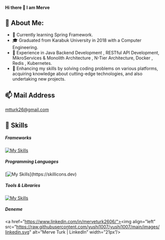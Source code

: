 #### Hi there 👋 I am Merve


## 💫 About Me:


- 🔭 Currently learning Spring Framework.
- 🎓 Graduated from Karabuk University in 2018 with a Computer Engineering.
- 🌟 Experience in Java Backend Development ,  RESTful API Development, MikroServices & Monolith Architecture , N-Tier Architecture, Docker , Redis , Kubernetes. 
- 🎯 Enhancing my skills by solving coding problems on various platforms, acquiring knowledge about cutting-edge technologies, and also undertaking new projects.


## 📫 Mail Address

mtturk26@gmail.com

## 🚀 Skills

##### Frameworks

[![My Skills](https://skillicons.dev/icons?i=spring)](https://skillicons.dev)

##### Programming Languages

[![My Skills](https://skillicons.dev/icons?i=java,html,php,c#,oracle,)](https://skillicons.dev)

##### Tools & Libraries
[![My Skills](https://skillicons.dev/icons?i=postman,redis,kubernetes,docker,github,maven,idea)](https://skillicons.dev)

##### Deneme
<a href=”https://www.linkedin.com/in/merveturk2606/"><img align=”left” src=”https://raw.githubusercontent.com/yushi1007/yushi1007/main/images/linkedin.svg" alt=”Merve Turk | LinkedIn” width=”21px”/></a>
<!--


- 🔭 I’m currently working on ...
- 🌱 I’m currently learning ...
- 👯 I’m looking to collaborate on ...
- 🤔 I’m looking for help with ...
- 💬 Ask me about ...
- 📫 How to reach me: ...
- 😄 Pronouns: ...
- ⚡ Fun fact: ...


# header H1
## header H2
### header H3
#### header H4
##### header H5
###### header H6

[![Visits Badge](https://badges.pufler.dev/visits/braydoncoyer/braydoncoyer)](https:braydoncoyer.dev)
[![Twitter Badge](https://img.shields.io/badge/Twitter-Profile-informational?style=flat&logo=twitter&logoColor=white&color=1CA2F1)](https://twitter.com/BraydonCoyer)
[![LinkedIn Badge](https://img.shields.io/badge/LinkedIn-Profile-informational?style=flat&logo=linkedin&logoColor=white&color=0D76A8)](https://www.linkedin.com/in/braydon-coyer/)
[![CodePen Badge](https://img.shields.io/badge/CodePen-Profile-informational?style=flat&logo=codepen&logoColor=white&color=black)](https://codepen.io/braydoncoyer)





-->
